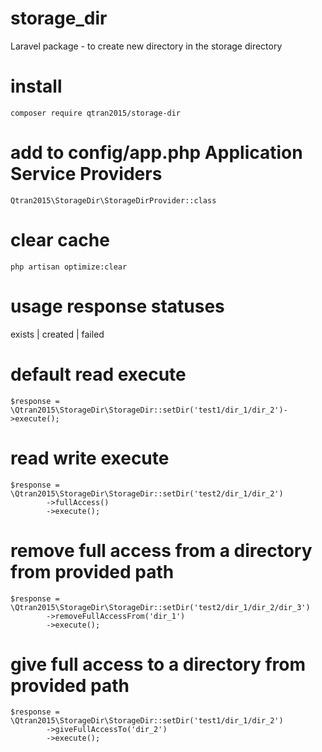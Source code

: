 # storage_dir
Laravel package - to create new directory in the storage directory

# install
```
composer require qtran2015/storage-dir
```

# add to config/app.php Application Service Providers
```
Qtran2015\StorageDir\StorageDirProvider::class
```

# clear cache
```
php artisan optimize:clear
```

# usage response statuses
exists | created | failed

# default read execute
```
$response = \Qtran2015\StorageDir\StorageDir::setDir('test1/dir_1/dir_2')->execute();
```

# read write execute
```
$response = \Qtran2015\StorageDir\StorageDir::setDir('test2/dir_1/dir_2')
        ->fullAccess()
        ->execute();
```

# remove full access from a directory from provided path
```
$response = \Qtran2015\StorageDir\StorageDir::setDir('test2/dir_1/dir_2/dir_3')
        ->removeFullAccessFrom('dir_1')
        ->execute();
```

# give full access to a directory from provided path
```
$response = \Qtran2015\StorageDir\StorageDir::setDir('test1/dir_1/dir_2')
        ->giveFullAccessTo('dir_2')
        ->execute();
```
